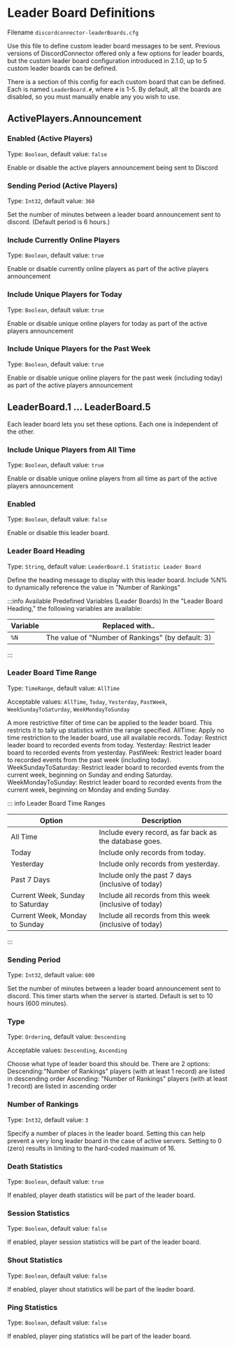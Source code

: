 # Leader Board Definitions

Filename `discordconnector-leaderBoards.cfg`

Use this file to define custom leader board messages to be sent. Previous versions of DiscordConnector offered only a few options for leader boards, but the custom leader board configuration introduced in 2.1.0, up to 5 custom leader boards can be defined.

There is a section of this config for each  custom board that can be defined. Each is named `LeaderBoard.#`, where `#` is 1-5. By default, all the boards are disabled, so you must manually enable any you wish to use.

## ActivePlayers.Announcement

### Enabled (Active Players)

Type: `Boolean`, default value: `false`

 Enable or disable the active players announcement being sent to Discord

### Sending Period (Active Players)

Type: `Int32`, default value: `360`

 Set the number of minutes between a leader board announcement sent to discord. (Default period is 6 hours.)

### Include Currently Online Players

Type: `Boolean`, default value: `true`

 Enable or disable currently online players as part of the active players announcement

### Include Unique Players for Today

Type: `Boolean`, default value: `true`

 Enable or disable unique online players for today as part of the active players announcement

### Include Unique Players for the Past Week

Type: `Boolean`, default value: `true`

 Enable or disable unique online players for the past week (including today) as part of the active players announcement

## LeaderBoard.1 ... LeaderBoard.5

Each leader board lets you set these options. Each one is independent of the other.

### Include Unique Players from All Time

Type: `Boolean`, default value: `true`

 Enable or disable unique online players from all time as part of the active players announcement

### Enabled

Type: `Boolean`, default value: `false`

 Enable or disable this leader board.

### Leader Board Heading

Type: `String`, default value: `LeaderBoard.1 Statistic Leader Board`

 Define the heading message to display with this leader board. Include %N% to dynamically reference the value in "Number of Rankings"

:::info Available Predefined Variables (Leader Boards)
In the "Leader Board Heading," the following variables are available:

| Variable | Replaced with..                                   |
| -------- | ------------------------------------------------- |
| `%N`     | The value of "Number of Rankings" (by default: 3) |
:::

### Leader Board Time Range

Type: `TimeRange`, default value: `AllTime`

Acceptable values: `AllTime`, `Today`, `Yesterday`, `PastWeek`, `WeekSundayToSaturday`, `WeekMondayToSunday`

 A more restrictive filter of time can be applied to the leader board. This restricts it to tally up statistics within the range specified. AllTime: Apply no time restriction to the leader board, use all available records. Today: Restrict leader board to recorded events from today. Yesterday: Restrict leader board to recorded events from yesterday. PastWeek: Restrict leader board to recorded events from the past week (including today). WeekSundayToSaturday: Restrict leader board to recorded events from the current week, beginning on Sunday and ending Saturday. WeekMondayToSunday: Restrict leader board to recorded events from the current week, beginning on Monday and ending Sunday.

::: info
Leader Board Time Ranges

| Option                           | Description                                             |
| -------------------------------- | ------------------------------------------------------- |
| All Time                         | Include every record, as far back as the database goes. |
| Today                            | Include only records from today.                        |
| Yesterday                        | Include only records from yesterday.                    |
| Past 7 Days                      | Include only the past 7 days (inclusive of today)       |
| Current Week, Sunday to Saturday | Include all records from this week (inclusive of today) |
| Current Week, Monday to Sunday   | Include all records from this week (inclusive of today) |
:::

### Sending Period

Type: `Int32`, default value: `600`

 Set the number of minutes between a leader board announcement sent to discord. This timer starts when the server is started. Default is set to 10 hours (600 minutes).

### Type

Type: `Ordering`, default value: `Descending`

Acceptable values: `Descending`, `Ascending`

 Choose what type of leader board this should be. There are 2 options: Descending:"Number of Rankings" players (with at least 1 record) are listed in descending order Ascending:  "Number of Rankings" players (with at least 1 record) are listed in ascending order

### Number of Rankings

Type: `Int32`, default value: `3`

 Specify a number of places in the leader board. Setting this can help prevent a very long leader board in the case of active servers. Setting to 0 (zero) results in limiting to the hard-coded maximum of 16.

### Death Statistics

Type: `Boolean`, default value: `true`

 If enabled, player death statistics will be part of the leader board.

### Session Statistics

Type: `Boolean`, default value: `false`

 If enabled, player session statistics will be part of the leader board.

### Shout Statistics

Type: `Boolean`, default value: `false`

 If enabled, player shout statistics will be part of the leader board.

### Ping Statistics

Type: `Boolean`, default value: `false`

 If enabled, player ping statistics will be part of the leader board.
